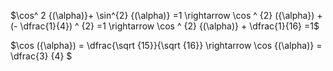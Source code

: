 $\cos^ 2 {(\alpha)}+ \sin^{2} {(\alpha)} =1 \rightarrow \cos ^ {2}  ({\alpha}) +(- \dfrac{1}{4}) ^ {2} =1 \rightarrow \cos ^ {2}  {(\alpha)} + \dfrac{1}{16} =1$

$\cos ({\alpha}) = \dfrac{\sqrt {15}}{\sqrt {16}} \rightarrow \cos {(\alpha)} = \dfrac{3} {4}  $